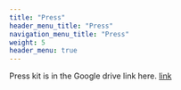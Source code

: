 ```yaml
---
title: "Press"
header_menu_title: "Press"
navigation_menu_title: "Press"
weight: 5
header_menu: true
---
```

Press kit is in the Google drive link here.
[link](https://drive.google.com/drive/folders/1Nrf7um9MpJsp_6fizFXb1BwCiuz5WkTQ?usp=sharing)